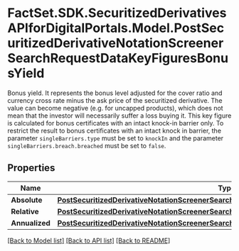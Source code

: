 # FactSet.SDK.SecuritizedDerivativesAPIforDigitalPortals.Model.PostSecuritizedDerivativeNotationScreenerSearchRequestDataKeyFiguresBonusYield
Bonus yield. It represents the bonus level adjusted for the cover ratio and currency cross rate minus the ask price of the securitized derivative. The value can become negative (e.g. for uncapped products), which does not mean that the investor will necessarily suffer a loss buying it. This key figure is calculated for bonus certificates with an intact knock-in barrier only. To restrict the result to bonus certificates with an intact knock in barrier, the parameter `singleBarriers.type` must be set to `knockIn` and the parameter `singleBarriers.breach.breached` must be set to `false`.

## Properties

Name | Type | Description | Notes
------------ | ------------- | ------------- | -------------
**Absolute** | [**PostSecuritizedDerivativeNotationScreenerSearchRequestDataKeyFiguresBonusYieldAbsolute**](PostSecuritizedDerivativeNotationScreenerSearchRequestDataKeyFiguresBonusYieldAbsolute.md) |  | [optional] 
**Relative** | [**PostSecuritizedDerivativeNotationScreenerSearchRequestDataKeyFiguresBonusYieldRelative**](PostSecuritizedDerivativeNotationScreenerSearchRequestDataKeyFiguresBonusYieldRelative.md) |  | [optional] 
**Annualized** | [**PostSecuritizedDerivativeNotationScreenerSearchRequestDataKeyFiguresBonusYieldAnnualized**](PostSecuritizedDerivativeNotationScreenerSearchRequestDataKeyFiguresBonusYieldAnnualized.md) |  | [optional] 

[[Back to Model list]](../README.md#documentation-for-models) [[Back to API list]](../README.md#documentation-for-api-endpoints) [[Back to README]](../README.md)

